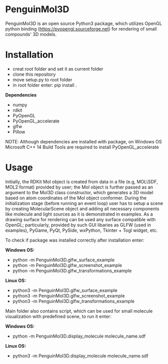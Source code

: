 # PenguinMol3D
PenguinMol3D is an open source Python3 package, which utilizes OpenGL python binding (https://pyopengl.sourceforge.net) for rendering of small compounds' 3D models. 
# Installation

* creat root folder and set it as current folder
* clone this repository
* move setup.py to root folder
* in root folder enter: pip install .

**Dependencies**
* numpy
* rdkit
* PyOpenGL
* PyOpenGL_accelerate
* glfw
* Pillow
  
NOTE: Although dependencies are installed with package, on Windows OS Microsoft C++ 14 Build Tools are required to install PyOpenGL_accelerate
# Usage

Initially, the RDKit Mol object is created from data in a file (e.g, MOL\SDF, MOL2 format) provided by user; the Mol object is further passed as an argument to the Mol3D class constructor, which generates a 3D model based on atom coordinates of the Mol object conformer. During the initialization stage (before running an event loop) user has to setup a scene by creating MolecularScene object and adding all necessary components like molecule and light sources as it is demonstrated in examples. As a drawing surface for rendering can be used any surface compatible with OpenGL; particularly, provided by such GUI libaries as GLFW (used in examples), PyGame, PyQt, PySide, wxPython, Tkinter + Togl widget, etc.

To check if package was installed correctly after installation enter:

**Windows OS:**

* python -m PenguinMol3D.glfw_surface_example
* python -m PenguinMol3D.glfw_screenshot_example
* python -m PenguinMol3D.glfw_transformations_example

**Linux OS:**

* python3 -m PenguinMol3D.glfw_surface_example
* python3 -m PenguinMol3D.glfw_screenshot_example
* python3 -m PenguinMol3D.glfw_transformations_example

Main folder also contains script, which can be used for small molecule visualization with predefined scene, to run it enter:

**Windows OS:**

* python -m PenguinMol3D.display_molecule molecule_name.sdf

**Linux OS:**

* python3 -m PenguinMol3D.display_molecule molecule_name.sdf
